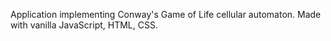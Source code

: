 Application implementing Conway's Game of Life cellular automaton. Made with vanilla JavaScript, HTML, CSS.